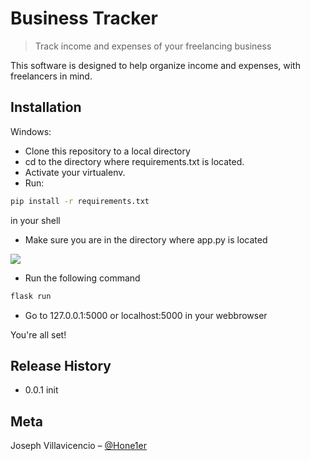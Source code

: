 # Business Tracker
> Track income and expenses of your freelancing business

This software is designed to help organize income and expenses, with freelancers in mind. 


## Installation

Windows:
- Clone this repository to a local directory
- cd to the directory where requirements.txt is located.
- Activate your virtualenv.
- Run: 
```sh
pip install -r requirements.txt
```
in your shell

- Make sure you are in the directory where app.py is located 

![](images/path.PNG)

- Run the following command

```sh
flask run
```

- Go to 127.0.0.1:5000 or localhost:5000 in your webbrowser


You're all set!



## Release History
* 0.0.1 init

## Meta

Joseph Villavicencio – [@Hone1er](https://twitter.com/hone1er)
